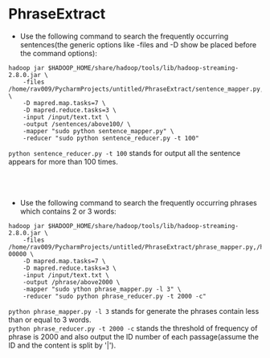 # PhraseExtract

- Use the following command to search the frequently occurring sentences(the generic options like -files and -D show be placed before the command options):

```
hadoop jar $HADOOP_HOME/share/hadoop/tools/lib/hadoop-streaming-2.8.0.jar \
	-files /home/rav009/PycharmProjects/untitled/PhraseExtract/sentence_mapper.py,/home/rav009/PycharmProjects/untitled/PhraseExtract/sentence_reducer.py \
	-D mapred.map.tasks=7 \
	-D mapred.reduce.tasks=3 \
	-input /input/text.txt \
	-output /sentences/above100/ \
	-mapper "sudo python sentence_mapper.py" \
	-reducer "sudo python sentence_reducer.py -t 100"
```

`python sentence_reducer.py -t 100` stands for output all the sentence appears for more than 100 times.
<br />
<br />
<br />
<br />
- Use the following command to search the frequently occurring phrases which contains 2 or 3 words:

```
hadoop jar $HADOOP_HOME/share/hadoop/tools/lib/hadoop-streaming-2.8.0.jar \
	-files /home/rav009/PycharmProjects/untitled/PhraseExtract/phrase_mapper.py,/home/rav009/PycharmProjects/untitled/PhraseExtract/phrase_reducer.py,hdfs://127.0.0.1:9000/sentences/above100/part-00000 \
	-D mapred.map.tasks=7 \
	-D mapred.reduce.tasks=3 \
	-input /input/text.txt \
	-output /phrase/above2000 \
	-mapper "sudo ython phrase_mapper.py -l 3" \
	-reducer "sudo python phrase_reducer.py -t 2000 -c"
```

`python phrase_mapper.py -l 3` stands for generate the phrases contain less than or equal to 3 words.  
`python phrase_reducer.py -t 2000 -c` stands the threshold of frequency of phrase is 2000 and also output the ID number of each passage(assume the ID and the content is split by '|').
